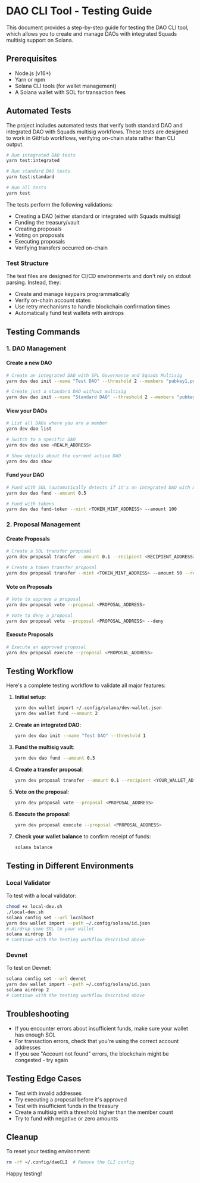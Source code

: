 # DAO CLI Tool - Testing Guide

This document provides a step-by-step guide for testing the DAO CLI tool, which allows you to create and manage DAOs with integrated Squads multisig support on Solana.

## Prerequisites

- Node.js (v16+)
- Yarn or npm
- Solana CLI tools (for wallet management)
- A Solana wallet with SOL for transaction fees

## Automated Tests

The project includes automated tests that verify both standard DAO and integrated DAO with Squads multisig workflows. These tests are designed to work in GitHub workflows, verifying on-chain state rather than CLI output.

```bash
# Run integrated DAO tests
yarn test:integrated

# Run standard DAO tests
yarn test:standard

# Run all tests
yarn test
```

The tests perform the following validations:

- Creating a DAO (either standard or integrated with Squads multisig)
- Funding the treasury/vault
- Creating proposals
- Voting on proposals
- Executing proposals
- Verifying transfers occurred on-chain

### Test Structure

The test files are designed for CI/CD environments and don't rely on stdout parsing. Instead, they:

- Create and manage keypairs programmatically
- Verify on-chain account states
- Use retry mechanisms to handle blockchain confirmation times
- Automatically fund test wallets with airdrops

## Testing Commands

### 1. DAO Management

#### Create a new DAO

```bash
# Create an integrated DAO with SPL Governance and Squads Multisig
yarn dev dao init --name "Test DAO" --threshold 2 --members "pubkey1,pubkey2,pubkey3"

# Create just a standard DAO without multisig
yarn dev dao init --name "Standard DAO" --threshold 2 --members "pubkey1,pubkey2,pubkey3" --integrated false
```

#### View your DAOs

```bash
# List all DAOs where you are a member
yarn dev dao list

# Switch to a specific DAO
yarn dev dao use <REALM_ADDRESS>

# Show details about the current active DAO
yarn dev dao show
```

#### Fund your DAO

```bash
# Fund with SOL (automatically detects if it's an integrated DAO with multisig)
yarn dev dao fund --amount 0.5

# Fund with tokens
yarn dev dao fund-token --mint <TOKEN_MINT_ADDRESS> --amount 100
```

### 2. Proposal Management

#### Create Proposals

```bash
# Create a SOL transfer proposal
yarn dev proposal transfer --amount 0.1 --recipient <RECIPIENT_ADDRESS> --name "Pay Developer" --description "Payment for UI work"

# Create a token transfer proposal
yarn dev proposal transfer --mint <TOKEN_MINT_ADDRESS> --amount 50 --recipient <RECIPIENT_ADDRESS>
```

#### Vote on Proposals

```bash
# Vote to approve a proposal
yarn dev proposal vote --proposal <PROPOSAL_ADDRESS>

# Vote to deny a proposal
yarn dev proposal vote --proposal <PROPOSAL_ADDRESS> --deny
```

#### Execute Proposals

```bash
# Execute an approved proposal
yarn dev proposal execute --proposal <PROPOSAL_ADDRESS>
```

## Testing Workflow

Here's a complete testing workflow to validate all major features:

1. **Initial setup**:

   ```bash
   yarn dev wallet import ~/.config/solana/dev-wallet.json
   yarn dev wallet fund --amount 2
   ```

2. **Create an integrated DAO**:

   ```bash
   yarn dev dao init --name "Test DAO" --threshold 1
   ```

3. **Fund the multisig vault**:

   ```bash
   yarn dev dao fund --amount 0.5
   ```

4. **Create a transfer proposal**:

   ```bash
   yarn dev proposal transfer --amount 0.1 --recipient <YOUR_WALLET_ADDRESS>
   ```

5. **Vote on the proposal**:

   ```bash
   yarn dev proposal vote --proposal <PROPOSAL_ADDRESS>
   ```

6. **Execute the proposal**:

   ```bash
   yarn dev proposal execute --proposal <PROPOSAL_ADDRESS>
   ```

7. **Check your wallet balance** to confirm receipt of funds:
   ```bash
   solana balance
   ```

## Testing in Different Environments

### Local Validator

To test with a local validator:

```bash
chmod +x local-dev.sh
./local-dev.sh
solana config set --url localhost
yarn dev wallet import --path ~/.config/solana/id.json
# Airdrop some SOL to your wallet
solana airdrop 10
# Continue with the testing workflow described above
```

### Devnet

To test on Devnet:

```bash
solana config set --url devnet
yarn dev wallet import --path ~/.config/solana/id.json
solana airdrop 2
# Continue with the testing workflow described above
```

## Troubleshooting

- If you encounter errors about insufficient funds, make sure your wallet has enough SOL
- For transaction errors, check that you're using the correct account addresses
- If you see "Account not found" errors, the blockchain might be congested - try again

## Testing Edge Cases

- Test with invalid addresses
- Try executing a proposal before it's approved
- Test with insufficient funds in the treasury
- Create a multisig with a threshold higher than the member count
- Try to fund with negative or zero amounts

## Cleanup

To reset your testing environment:

```bash
rm -rf ~/.config/daoCLI  # Remove the CLI config
```

Happy testing!
